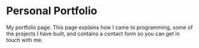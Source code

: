 # Personal Portfolio
My portfolio page. This page explains how I came to programming, some of the projects I have built, and contains a contact form so you can get in touch with me.
